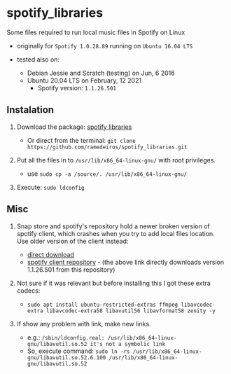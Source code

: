 # spotify_libraries
Some files required to run local music files in Spotify on Linux

* originally for `Spotify 1.0.28.89` running on `Ubuntu 16.04 LTS`

* tested also on:
   * Debian Jessie and Scratch (testing) on Jun, 6 2016
   * Ubuntu 20.04 LTS on February, 12 2021
      * Spotify version: `1.1.26.501`

## Instalation

1. Download the package: [spotify libraries][libs]
    * Or direct from the terminal: `git clone https://github.com/ramedeiros/spotify_libraries.git`


1. Put all the files in to `/usr/lib/x86_64-linux-gnu/` with root privileges.
    * use `sudo cp -a /source/. /usr/lib/x86_64-linux-gnu/`  

1. Execute: `sudo ldconfig`
  
## Misc
1. Snap store and spotify's repository hold a newer broken version of spotify client, which crashes when you try to add local files location. Use older version of the client instead:
   * [direct download][client_download]
   * [spotify client repository][client]  - (the above link directly downloads version 1.1.26.501 from this repository) 
   

1. Not sure if it was relevant but before installing this I got these extra codecs:
   * `sudo apt install ubuntu-restricted-extras ffmpeg libavcodec-extra libavcodec-extra58 libavutil56 libavformat58 zenity -y`
   
1. If show any problem with link, make new links.
    * e.g.: `/sbin/ldconfig.real: /usr/lib/x86_64-linux-gnu/libavutil.so.52 it's not a symbolic link`
    * So, execute command: `sudo ln -rs /usr/lib/x86_64-linux-gnu/libavutil.so.52.6.100 /usr/lib/x86_64-linux-gnu/libavutil.so.52`

[client_download]:         https://repository-origin.spotify.com/pool/non-free/s/spotify-client/spotify-client_1.1.26.501.gbe11e53b-15_amd64.deb      "older spotify client download"
[client]:                  https://repository-origin.spotify.com/pool/non-free/s/spotify-client/         "repository with older versions of the client"
[libs]:                    https://github.com/ramedeiros/spotify_libraries/archive/master.zip            "spotify libraries (master branch of this repository)"
